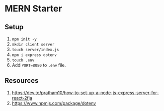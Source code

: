 # MERN Starter

## Setup

1. `npm init -y`
2. `mkdir client server`
3. `touch server/index.js`
4. `npm i express dotenv`
5. `touch .env`
6. Add `PORT=8080` to `.env` file.

## Resources

1. https://dev.to/pratham10/how-to-set-up-a-node-js-express-server-for-react-2fja
2. https://www.npmjs.com/package/dotenv
